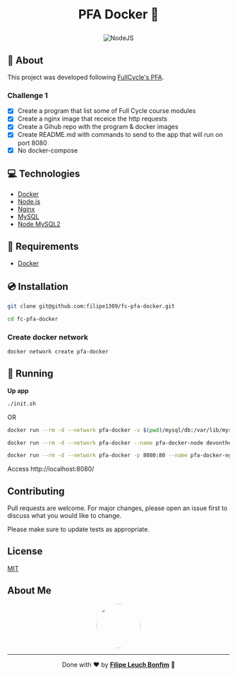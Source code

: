 # <p align="center">PFA Docker 🐋</p>

<p align="center">
<img src="https://img.shields.io/badge/nodejs-15.0-green" alt="NodeJS"/>
</p>

## 💬 About

This project was developed following [FullCycle's PFA](https://portal.code.education/lms/#/180/164/128/conteudos).

### Challenge 1

-   [x] Create a program that list some of Full Cycle course modules
-   [x] Create a nginx image that receice the http requests
-   [x] Create a Gihub repo with the program & docker images
-   [x] Create README.md with commands to send to the app that will run on port 8080
-   [x] No docker-compose

## :computer: Technologies

-   [Docker](https://www.docker.com/)
-   [Node.js](https://nodejs.org/en/)
-   [Nginx](https://www.nginx.com/)
-   [MySQL](https://www.mysql.com/)
-   [Node MySQL2](https://www.npmjs.com/package/mysql2)

## :scroll: Requirements

-   [Docker](https://www.docker.com/)

## :cd: Installation

```sh
git clone git@github.com:filipe1309/fc-pfa-docker.git
```

```sh
cd fc-pfa-docker
```

### Create docker network

```sh
docker network create pfa-docker
```

## :runner: Running

**Up app**

```sh
./init.sh
```

OR

```sh
docker run --rm -d --network pfa-docker -v $(pwd)/mysql/db:/var/lib/mysql --name pfa-docker-mysql devontherun/pfa-docker-mysql
```

```sh
docker run --rm -d --network pfa-docker --name pfa-docker-node devontherun/pfa-docker-node
```

```sh
docker run --rm -d --network pfa-docker -p 8080:80 --name pfa-docker-nginx devontherun/pfa-docker-nginx
```

Access http://localhost:8080/

## Contributing

Pull requests are welcome. For major changes, please open an issue first to discuss what you would like to change.

Please make sure to update tests as appropriate.

## License

[MIT](https://choosealicense.com/licenses/mit/)

## About Me

<p align="center">
    <a style="font-weight: bold" href="https://www.linkedin.com/in/filipe1309/">
    <img style="border-radius:50%" width="100px; "src="https://avatars.githubusercontent.com/u/2081014?s=60&v=4"/>
    </a>
</p>

---

<p align="center">
Done with ♥ by <a style="font-weight: bold" href="https://www.linkedin.com/in/filipe1309/">Filipe Leuch Bonfim</a> 🖖

</p>
